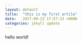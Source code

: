 ```yaml
---
layout: default 
title:  "this is my first artile"
date:   2017-09-23 17:57:33 +0800
categories: jekyll update
---
```


hello world!
